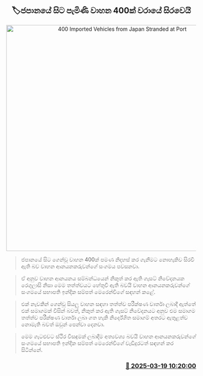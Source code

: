 <p align='center'><b><h2 align='center' title='400 Imported Vehicles from Japan Stranded at Port'>🏷ජපානයේ සිට පැමිණි වාහන 400ක් වරායේ සිරවෙයි</h2></b></p>
<p align='center'><img src='https://helakuru.sgp1.cdn.digitaloceanspaces.com/esana/images/lib/vehichle[1].jpg' width='600' alt='400 Imported Vehicles from Japan Stranded at Port'></p>

> ජපානයේ සිට ගෙන්වූ වාහන 400ක් පමණ නිදහස් කර ගැනීමට නොහැකිව සිරවී ඇති බව වාහන ආනයනකරුවන්ගේ සංගමය පවසනවා.

> ඒ අනුව වාහන ආනයනය සම්බන්ධයෙන් නිකුත් කර ඇති ගැසට් නිවේදනයක රෙගුලාසි නිසා මෙම තත්ත්වයට හේතුවී ඇති බවයි වාහන ආනයනකරුවන්ගේ සංගමයේ සභාපති ඉන්දික සම්පත් මෙරෙන්චිගේ සඳහන් කළේ.

> එක් නැවකින් ගෙන්වූ සියලු වාහන සඳහා තත්ත්ව පරීක්ෂණ වාර්තා ලබාදී ඇත්තේ එක් සමාගමක් විසින් බවත්, නිකුත් කර ඇති ගැසට් නිවේදනයට අනුව එම සමාගම තත්ත්ව පරීක්ෂණ වාර්තා ලබා ගත හැකි නිර්දේශිත සමාගම් අතරට ඇතුළත්ව නොමැති බවත් ඔවුන් පෙන්වා දෙනවා.

> මෙම ගැටළුවට ස්ථිර විසඳුමක් ලබාදීම අත්‍යවශ්‍ය බවයි වාහන ආනයනකරුවන්ගේ සංගමයේ සභාපති ඉන්දික සම්පත් මෙරෙන්චිගේ වැඩිදුරටත් සඳහන් කර සිටින්නේ.



<h3 align='right'><a href='https://www.helakuru.lk/esana/p/108447/'>📅 2025-03-19 10:20:00</a></h3>
